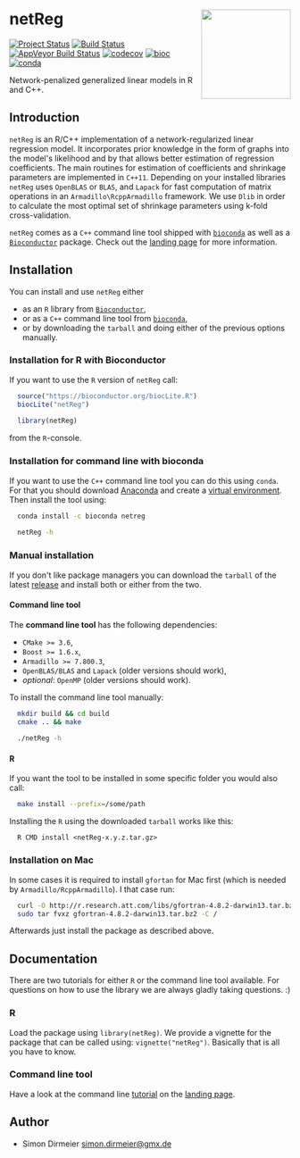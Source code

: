 # netReg <img src="https://cdn.rawgit.com/dirmeier/netReg/7b8e31e0/_fig/sticker.svg" align="right" width="160px"/>

[![Project Status](http://www.repostatus.org/badges/latest/active.svg)](http://www.repostatus.org/#active)
[![Build Status](https://travis-ci.org/dirmeier/netReg.svg?branch=master)](https://travis-ci.org/dirmeier/netReg)
[![AppVeyor Build Status](https://ci.appveyor.com/api/projects/status/github/dirmeier/netReg?branch=master&svg=true)](https://ci.appveyor.com/project/dirmeier/netReg)
[![codecov](https://codecov.io/gh/dirmeier/netReg/branch/master/graph/badge.svg)](https://codecov.io/gh/dirmeier/netReg)
[![bioc](https://bioconductor.org/shields/years-in-bioc/netReg.svg)](https://bioconductor.org/packages/release/bioc/html/netReg.html)
[![conda](https://anaconda.org/bioconda/netreg/badges/installer/conda.svg)](https://anaconda.org/bioconda/netreg)

Network-penalized generalized linear models in R and C++.

## Introduction

`netReg` is an R/C++ implementation of a network-regularized linear regression model.
It incorporates prior knowledge in the form of graphs into the model's likelihood and by that allows better estimation of regression coefficients.
The main routines for estimation of coefficients and shrinkage parameters are implemented in `C++11`. 
Depending on your installed libraries `netReg` uses `OpenBLAS` or `BLAS`, and `Lapack` for fast computation of matrix operations in an `Armadillo\RcppArmadillo` framework. We use `Dlib` in order to calculate the most optimal set of shrinkage parameters using k-fold cross-validation.

`netReg` comes as a `C++` command line tool shipped with [`bioconda`](https://anaconda.org/bioconda/netreg) as well as a [`Bioconductor`](https://bioconductor.org/packages/release/bioc/html/netReg.html) package. Check out the [landing page](https://dirmeier.github.io/netReg) for more information.

## Installation
 
You can install and use `netReg` either

* as an `R` library from [`Bioconductor`](https://bioconductor.org/packages/release/bioc/html/netReg.html),
* or as a `C++` command line tool from [`bioconda`](https://anaconda.org/bioconda/netreg),
* or by downloading the `tarball` and doing either of the previous options manually.

### Installation for R with Bioconductor

If you want to use the `R` version of `netReg` call:

```r
  source("https://bioconductor.org/biocLite.R")
  biocLite("netReg")
  
  library(netReg)
```
 
from the `R`-console. 

### Installation for command line with bioconda

If you want to use the `C++` command line tool you can do this using `conda`. For that you should download [Anaconda](https://www.continuum.io/downloads) and create a [virtual environment](https://conda.io/docs/using/envs.html).
Then install the tool using:

```sh
  conda install -c bioconda netreg
  
  netReg -h
```

### Manual installation

If you don't like package managers you can download the `tarball` of the latest [release](https://github.com/dirmeier/netReg/releases/tag/v1.0.0) and install both or either from the two.


#### Command line tool

The **command line tool** has the following dependencies:

* `CMake >= 3.6`,
* `Boost >= 1.6.x`,
* `Armadillo >= 7.800.3`,
* `OpenBLAS/BLAS` and `Lapack` (older versions should work),
* *optional*: `OpenMP` (older versions should work).

To install the command line tool manually:

```sh
  mkdir build && cd build
  cmake .. && make
  
  ./netReg -h
```

#### R

If you want the tool to be installed in some specific folder you would also call:

```sh
  make install --prefix=/some/path
```

Installing the `R` using the downloaded `tarball` works like this:

```{bash}
  R CMD install <netReg-x.y.z.tar.gz>
```

### Installation on Mac

In some cases it is required to install `gfortan` for Mac first (which is needed by `Armadillo/RcppArmadillo`). I that case run:

```sh
  curl -O http://r.research.att.com/libs/gfortran-4.8.2-darwin13.tar.bz2
  sudo tar fvxz gfortran-4.8.2-darwin13.tar.bz2 -C /
```

Afterwards just install the package as described above.

## Documentation

There are two tutorials for either `R` or the command line tool available.
For questions on how to use the library we are always gladly taking questions. :)

### R

Load the package using `library(netReg)`. We provide a vignette for the package that can be called using: `vignette("netReg")`. Basically that is all you have to know.

### Command line tool

Have a look at the command line [tutorial](https://dirmeier.github.io/netReg) on the [landing page](https://dirmeier.github.io).

## Author

* Simon Dirmeier <a href="mailto:simon.dirmeier@gmx.de">simon.dirmeier@gmx.de</a>
